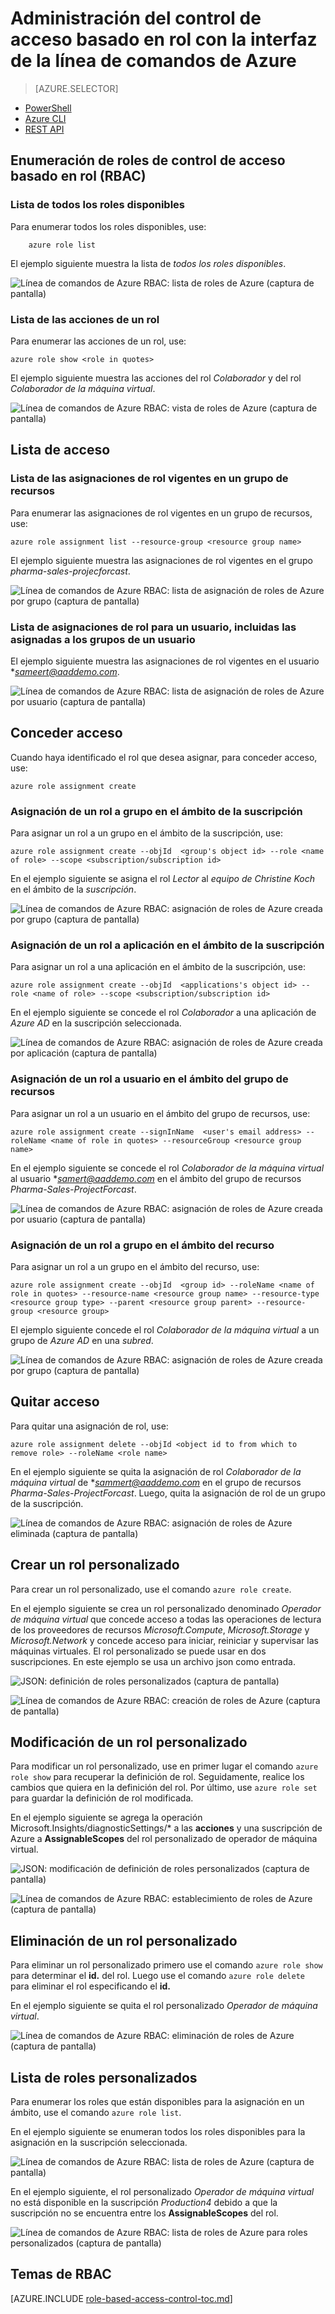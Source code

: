 <properties
	pageTitle="Administración del control de acceso basado en rol (RBAC) con la CLI de Azure | Microsoft Azure"
	description="Aprenda a administrar el acceso basado en rol (RBAC) con la interfaz de la línea de comandos de Azure a través de la enumeración de roles y acciones de roles, la asignación de roles a los ámbitos de aplicación y suscripción."
	services="active-directory"
	documentationCenter=""
	authors="kgremban"
	manager="stevenpo"
	editor=""/>

<tags
	ms.service="active-directory"
	ms.devlang="na"
	ms.topic="article"
	ms.tgt_pltfrm="na"
	ms.workload="identity"
	ms.date="01/22/2016"
	ms.author="kgremban"/>

# Administración del control de acceso basado en rol con la interfaz de la línea de comandos de Azure

> [AZURE.SELECTOR]
- [PowerShell](role-based-access-control-manage-access-powershell.md)
- [Azure CLI](role-based-access-control-manage-access-azure-cli.md)
- [REST API](role-based-access-control-manage-access-rest.md)

## Enumeración de roles de control de acceso basado en rol (RBAC)
###	Lista de todos los roles disponibles
Para enumerar todos los roles disponibles, use:

		azure role list

El ejemplo siguiente muestra la lista de *todos los roles disponibles*.

![Línea de comandos de Azure RBAC: lista de roles de Azure (captura de pantalla)](./media/role-based-access-control-manage-access-azure-cli/1-azure-role-list.png)

###	Lista de las acciones de un rol
Para enumerar las acciones de un rol, use:

    azure role show <role in quotes>

El ejemplo siguiente muestra las acciones del rol *Colaborador* y del rol *Colaborador de la máquina virtual*.

![Línea de comandos de Azure RBAC: vista de roles de Azure (captura de pantalla)](./media/role-based-access-control-manage-access-azure-cli/1-azure-role-show.png)

##	Lista de acceso
###	Lista de las asignaciones de rol vigentes en un grupo de recursos
Para enumerar las asignaciones de rol vigentes en un grupo de recursos, use:

    azure role assignment list --resource-group <resource group name>

El ejemplo siguiente muestra las asignaciones de rol vigentes en el grupo *pharma-sales-projecforcast*.

![Línea de comandos de Azure RBAC: lista de asignación de roles de Azure por grupo (captura de pantalla)](./media/role-based-access-control-manage-access-azure-cli/4-azure-role-assignment-list-1.png)

###	Lista de asignaciones de rol para un usuario, incluidas las asignadas a los grupos de un usuario

El ejemplo siguiente muestra las asignaciones de rol vigentes en el usuario **sameert@aaddemo.com*.

![Línea de comandos de Azure RBAC: lista de asignación de roles de Azure por usuario (captura de pantalla)](./media/role-based-access-control-manage-access-azure-cli/4-azure-role-assignment-list-2.png)

##	Conceder acceso
Cuando haya identificado el rol que desea asignar, para conceder acceso, use:

    azure role assignment create

###	Asignación de un rol a grupo en el ámbito de la suscripción
Para asignar un rol a un grupo en el ámbito de la suscripción, use:

	azure role assignment create --objId  <group's object id> --role <name of role> --scope <subscription/subscription id>

En el ejemplo siguiente se asigna el rol *Lector* al *equipo de Christine Koch* en el ámbito de la *suscripción*.

![Línea de comandos de Azure RBAC: asignación de roles de Azure creada por grupo (captura de pantalla)](./media/role-based-access-control-manage-access-azure-cli/2-azure-role-assignment-create-1.png)

###	Asignación de un rol a aplicación en el ámbito de la suscripción
Para asignar un rol a una aplicación en el ámbito de la suscripción, use:

    azure role assignment create --objId  <applications's object id> --role <name of role> --scope <subscription/subscription id>

En el ejemplo siguiente se concede el rol *Colaborador* a una aplicación de *Azure AD* en la suscripción seleccionada.

 ![Línea de comandos de Azure RBAC: asignación de roles de Azure creada por aplicación (captura de pantalla)](./media/role-based-access-control-manage-access-azure-cli/2-azure-role-assignment-create-2.png)

###	Asignación de un rol a usuario en el ámbito del grupo de recursos
Para asignar un rol a un usuario en el ámbito del grupo de recursos, use:

	azure role assignment create --signInName  <user's email address> --roleName <name of role in quotes> --resourceGroup <resource group name>

En el ejemplo siguiente se concede el rol *Colaborador de la máquina virtual* al usuario **samert@aaddemo.com* en el ámbito del grupo de recursos *Pharma-Sales-ProjectForcast*.

![Línea de comandos de Azure RBAC: asignación de roles de Azure creada por usuario (captura de pantalla)](./media/role-based-access-control-manage-access-azure-cli/2-azure-role-assignment-create-3.png)

###	Asignación de un rol a grupo en el ámbito del recurso
Para asignar un rol a un grupo en el ámbito del recurso, use:

    azure role assignment create --objId  <group id> --roleName <name of role in quotes> --resource-name <resource group name> --resource-type <resource group type> --parent <resource group parent> --resource-group <resource group>

El ejemplo siguiente concede el rol *Colaborador de la máquina virtual* a un grupo de *Azure AD* en una *subred*.

![Línea de comandos de Azure RBAC: asignación de roles de Azure creada por grupo (captura de pantalla)](./media/role-based-access-control-manage-access-azure-cli/2-azure-role-assignment-create-4.png)

##	Quitar acceso
Para quitar una asignación de rol, use:

    azure role assignment delete --objId <object id to from which to remove role> --roleName <role name>

En el ejemplo siguiente se quita la asignación de rol *Colaborador de la máquina virtual* de **sammert@aaddemo.com* en el grupo de recursos *Pharma-Sales-ProjectForcast*. Luego, quita la asignación de rol de un grupo de la suscripción.

![Línea de comandos de Azure RBAC: asignación de roles de Azure eliminada (captura de pantalla)](./media/role-based-access-control-manage-access-azure-cli/3-azure-role-assignment-delete.png)

## Crear un rol personalizado
Para crear un rol personalizado, use el comando `azure role create`.

En el ejemplo siguiente se crea un rol personalizado denominado *Operador de máquina virtual* que concede acceso a todas las operaciones de lectura de los proveedores de recursos *Microsoft.Compute*, *Microsoft.Storage* y *Microsoft.Network* y concede acceso para iniciar, reiniciar y supervisar las máquinas virtuales. El rol personalizado se puede usar en dos suscripciones. En este ejemplo se usa un archivo json como entrada.

![JSON: definición de roles personalizados (captura de pantalla)](./media/role-based-access-control-manage-access-azure-cli/2-azure-role-create-1.png)

![Línea de comandos de Azure RBAC: creación de roles de Azure (captura de pantalla)](./media/role-based-access-control-manage-access-azure-cli/2-azure-role-create-2.png)

## Modificación de un rol personalizado

Para modificar un rol personalizado, use en primer lugar el comando `azure role show` para recuperar la definición de rol. Seguidamente, realice los cambios que quiera en la definición del rol. Por último, use `azure role set` para guardar la definición de rol modificada.

En el ejemplo siguiente se agrega la operación Microsoft.Insights/diagnosticSettings/* a las **acciones** y una suscripción de Azure a **AssignableScopes** del rol personalizado de operador de máquina virtual.

![JSON: modificación de definición de roles personalizados (captura de pantalla)](./media/role-based-access-control-manage-access-azure-cli/3-azure-role-set-1.png)

![Línea de comandos de Azure RBAC: establecimiento de roles de Azure (captura de pantalla)](./media/role-based-access-control-manage-access-azure-cli/3-azure-role-set2.png)

## Eliminación de un rol personalizado

Para eliminar un rol personalizado primero use el comando `azure role show` para determinar el **id.** del rol. Luego use el comando `azure role delete` para eliminar el rol especificando el **id.**

En el ejemplo siguiente se quita el rol personalizado *Operador de máquina virtual*.

![Línea de comandos de Azure RBAC: eliminación de roles de Azure (captura de pantalla)](./media/role-based-access-control-manage-access-azure-cli/4-azure-role-delete.png)

## Lista de roles personalizados

Para enumerar los roles que están disponibles para la asignación en un ámbito, use el comando `azure role list`.

En el ejemplo siguiente se enumeran todos los roles disponibles para la asignación en la suscripción seleccionada.

![Línea de comandos de Azure RBAC: lista de roles de Azure (captura de pantalla)](./media/role-based-access-control-manage-access-azure-cli/5-azure-role-list1.png)

En el ejemplo siguiente, el rol personalizado *Operador de máquina virtual* no está disponible en la suscripción *Production4* debido a que la suscripción no se encuentra entre los **AssignableScopes** del rol.

![Línea de comandos de Azure RBAC: lista de roles de Azure para roles personalizados (captura de pantalla)](./media/role-based-access-control-manage-access-azure-cli/5-azure-role-list2.png)





## Temas de RBAC
[AZURE.INCLUDE [role-based-access-control-toc.md](../../includes/role-based-access-control-toc.md)]

<!---HONumber=AcomDC_0128_2016-->